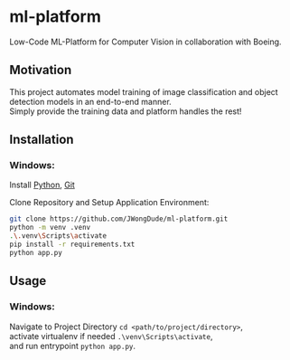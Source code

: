 # ml-platform 
Low-Code ML-Platform for Computer Vision in collaboration with Boeing.  

## Motivation 
This project automates model training of image classification and object detection models in an end-to-end manner. <br>
Simply provide the training data and platform handles the rest!

## Installation 
### Windows: 
Install [Python](https://www.python.org/downloads/), [Git](https://git-scm.com/downloads) 

Clone Repository and Setup Application Environment: 
```bash
git clone https://github.com/JWongDude/ml-platform.git
python -m venv .venv
.\.venv\Scripts\activate
pip install -r requirements.txt
python app.py 
```

## Usage
### Windows:
Navigate to Project Directory `cd <path/to/project/directory>`, <br>
activate virtualenv if needed `.\venv\Scripts\activate`, <br>
and run entrypoint `python app.py`.<br>

